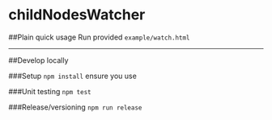 # childNodesWatcher

##Plain quick usage
Run provided `example/watch.html`

---

##Develop locally

###Setup
`npm install`
ensure you use 

###Unit testing
`npm test`

###Release/versioning
`npm run release`